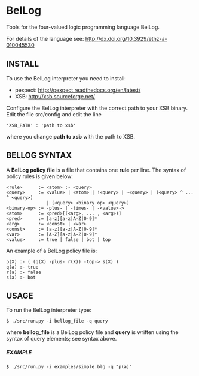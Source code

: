 # BelLog

Tools for the four-valued logic programming language BelLog.

For details of the language see: http://dx.doi.org/10.3929/ethz-a-010045530

## INSTALL

To use the BelLog interpreter you need to install:
- pexpect: http://pexpect.readthedocs.org/en/latest/
- XSB: http://xsb.sourceforge.net/

Configure the BelLog interpreter with the correct path to your XSB
binary. Edit the file src/config and edit the line
```
'XSB_PATH' : 'path to xsb'
```
where you change **path to xsb** with the path to XSB.

## BELLOG SYNTAX

A **BelLog policy file** is a file that contains one **rule** per line. 
The syntax of policy rules is given below:

```
<rule>      := <atom> :- <query>
<query>     := <value> | <atom> | !<query> | ~<query> | (<query> ^ ... ^ <query>) 
               | (<query> <binary op> <query>)
<binary-op> := -plus- | -times- | -<value>-> 
<atom>      := <pred>[(<arg>, ... , <arg>)]
<pred>      := [a-z][a-z|A-Z|0-9]*
<arg>       := <const> | <var>
<const>     := [a-z][a-z|A-Z|0-9]*
<var>       := [A-Z][a-z|A-Z|0-9]*
<value>     := true | false | bot | top
```

An example of a BelLog policy file is:

```
p(X) :- ( (q(X) -plus- r(X)) -top-> s(X) )
q(a) :- true
r(a) :- false
s(a) :- bot
```


## USAGE

To run the BelLog interpreter type:
```
$ ./src/run.py -i bellog_file -q query
```
where **bellog_file** is a BelLog policy file and **query** is written
using the syntax of query elements; see syntax above.

##### EXAMPLE

```
$ ./src/run.py -i examples/simple.blg -q "p(a)"
```
